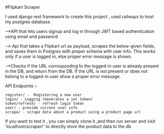 #Flipkart Scraper

I used django rest framework to create this project , used railways to host my postgres database.

-->API that lets users signup and log in through JWT based authentication using email and password

--> Api that takes a Flipkart url as payload, scrapes the below-given
fields, and saves them in Postgres with proper schema with user info. This works only if a user is logged in, else proper error message is shown.

-->Checks if the URL corresponding to the logged-in user is already present in the DB, and return from the DB. If the URL is not present or does not belong to a logged-in user show a proper error message.


API Endpoints :- 

    register/ -  Registering a new user
    login/ - Logging (Generates a jwt token)
    token/refresh/ - refresh login token
    user/ - provide current user info 
    scrape/ - scrape data about a product using a product page url



If you want to test it , you can simply clone it ,and then run server and visit 'localhost/scraper/' to directly store the product data to the db
